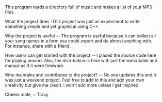 This program reads a directory full of music and makes a list of your MP3 files.

What the project does -This project was just an experiment to write something simple and yet graphical using C++

Why the project is useful --	The program is useful because it can collect all your song names in a form you could export and do almost anything with. For instance, share with a friend.

How users can get started with the project --	I placed the source code here for playing around. Also, the distribution is here with just the executable and manual as if it were freeware.

Who maintains and contributes to the project? --	No one updates this and it was just a weekend project. Feel free to add to this and add your own creativity but give me credit. I won't add more unless I get inspired.


Cheers mate,
~ Tracy



